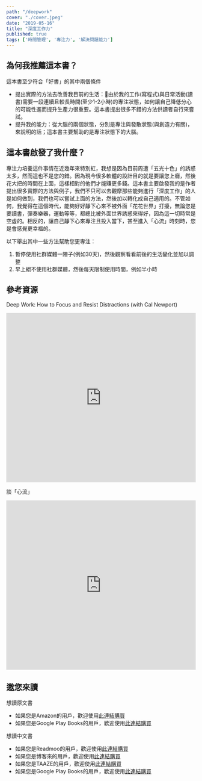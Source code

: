 ```yaml
---
path: "/deepwork"
cover: "./cover.jpeg"
date: "2019-05-16"
title: "深度工作力"
published: true
tags: ['時間管理', '專注力', '解決問題能力']
---
```


## 為何我推薦這本書？

這本書至少符合「好書」的其中兩個條件
- 提出實際的方法去改善我目前的生活：由於我的工作(寫程式)與日常活動(讀書)需要一段連續且較長時間(至少1-2小時)的專注狀態，如何讓自己降低分心的可能性進而提升生產力很重要。這本書提出很多不錯的方法供讀者自行來嘗試。
- 提升我的能力：從大腦的兩個狀態，分別是專注與發散狀態(與創造力有關)，來說明的話；這本書主要幫助的是專注狀態下的大腦。

## 這本書啟發了我什麼？

專注力培養這件事情在近幾年來特別紅，我想是因為目前周遭「五光十色」的誘惑太多，然而這也不是您的錯。因為現今很多軟體的設計目的就是要讓您上癮，然後花大把的時間在上面，這樣相對的他們才能賺更多錢。這本書主要啟發我的是作者提出很多實際的方法與例子，我們不只可以去觀摩那些能夠進行「深度工作」的人是如何做到，我們也可以嘗試上面的方法，然後加以轉化成自己適用的。不管如何，我覺得在這個時代，能夠好好靜下心來不被外面「花花世界」打擾，無論您是要讀書，彈奏樂器，運動等等，都總比被外面世界誘惑來得好，因為這一切時常是空虛的。相反的，讓自己靜下心來專注且投入當下，甚至進入「心流」時刻時，您是會感覺更幸福的。

以下舉出其中一些方法幫助您更專注：
1. 暫停使用社群媒體一陣子(例如30天)，然後觀察看看前後的生活變化並加以調整
2. 早上絕不使用社群媒體，然後每天限制使用時間，例如半小時

## 參考資源

Deep Work: How to Focus and Resist Distractions (with Cal Newport)
<div>
    <iframe width="100%" height="450" src="https://www.youtube.com/embed/IZpczNS-ky0" frameborder="0" allow="accelerometer; autoplay; encrypted-media; gyroscope; picture-in-picture" allowfullscreen></iframe>
</div>

談「心流」
<div>
    <iframe width="100%" height="450" src="https://embed.ted.com/talks/lang/zh-tw/mihaly_csikszentmihalyi_on_flow" frameborder="0" allow="accelerometer; autoplay; encrypted-media; gyroscope; picture-in-picture" allowfullscreen></iframe>
</div>

## 邀您來讀

想讀原文書
- 如果您是Amazon的用戶，歡迎使用<a href="https://amzn.to/2W4a5RH" target="_blank">此連結購買</a>
- 如果您是Google Play Books的用戶，歡迎使用<a href="https://books.google.com.tw/books?id=B_L8CAAAQBAJ" target="_blank">此連結購買</a>

想讀中文書
- 如果您是Readmoo的用戶，歡迎使用<a href="http://moo.im/a/0akBLV" target="_blank">此連結購買</a>
- 如果您是博客來的用戶，歡迎使用<a href="https://www.books.com.tw/products/0010758381" target="_blank">此連結購買</a>
- 如果您是TAAZE的用戶，歡迎使用<a href="https://www.taaze.tw/usedList.html?oid=11100820224" target="_blank">此連結購買</a>
- 如果您是Google Play Books的用戶，歡迎使用<a href="https://books.google.com.tw/books/about/Deep_Work%E6%B7%B1%E5%BA%A6%E5%B7%A5%E4%BD%9C%E5%8A%9B.html?id=c_sxDwAAQBAJ&redir_esc=y" target="_blank">此連結購買</a>